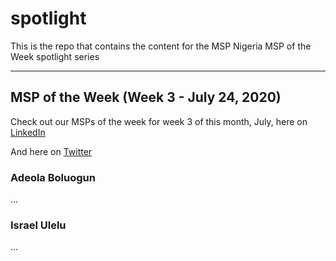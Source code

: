 # spotlight
This is the repo that contains the content for the MSP Nigeria MSP of the Week spotlight series
___
## MSP of the Week (Week 3 - July 24, 2020)
Check out our MSPs of the week for week 3 of this month, July, here on [LinkedIn](https://www.linkedin.com/posts/mspsinnigeria_we-are-super-excited-to-introduce-the-microsoft-activity-6692407516497747968-XMwu)

And here on [Twitter](https://twitter.com/mspsinnigeria/status/1286639307776757760)


### Adeola Boluogun
...

### Israel Ulelu
...
